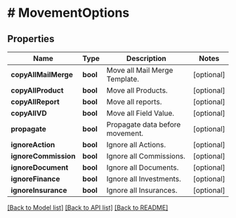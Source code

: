 # # MovementOptions

## Properties

Name | Type | Description | Notes
------------ | ------------- | ------------- | -------------
**copyAllMailMerge** | **bool** | Move all Mail Merge Template. | [optional]
**copyAllProduct** | **bool** | Move all Products. | [optional]
**copyAllReport** | **bool** | Move all reports. | [optional]
**copyAllVD** | **bool** | Move all Field Value. | [optional]
**propagate** | **bool** | Propagate data before movement. | [optional]
**ignoreAction** | **bool** | Ignore all Actions. | [optional]
**ignoreCommission** | **bool** | Ignore all Commissions. | [optional]
**ignoreDocument** | **bool** | Ignore all Documents. | [optional]
**ignoreFinance** | **bool** | Ignore all Investments. | [optional]
**ignoreInsurance** | **bool** | Ignore all Insurances. | [optional]

[[Back to Model list]](../../README.md#models) [[Back to API list]](../../README.md#endpoints) [[Back to README]](../../README.md)
